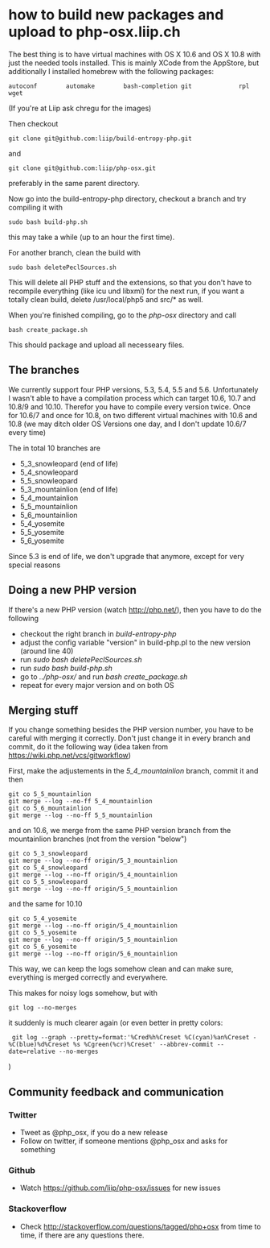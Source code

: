 # how to build new packages and upload to php-osx.liip.ch

The best thing is to have virtual machines with OS X 10.6 and OS X 10.8 with just the needed tools installed. This is mainly XCode from the AppStore, but additionally I installed homebrew with the following packages:

    autoconf        automake        bash-completion git             rpl             wget

(If you're at Liip ask chregu for the images)

Then checkout

    git clone git@github.com:liip/build-entropy-php.git
and

    git clone git@github.com:liip/php-osx.git

preferably in the same parent directory.

Now go into the build-entropy-php directory, checkout a branch and try compiling it with

    sudo bash build-php.sh

this may take a while (up to an hour the first time).

For another branch, clean the build with

    sudo bash deletePeclSources.sh

This will delete all PHP stuff and the extensions, so that you don't have to recompile everything (like icu und libxml) for the next run, if you want a totally clean build, delete /usr/local/php5 and src/* as well.

When you're finished compiling, go to the _php-osx_ directory and call

    bash create_package.sh

This should package and upload all necesseary files.

## The branches

We currently support four PHP versions, 5.3, 5.4, 5.5 and 5.6.  Unfortunately I wasn't able to have a compilation process which can target 10.6, 10.7 and 10.8/9 and 10.10. Therefor you have to compile every version twice. Once for 10.6/7 and once for 10.8, on two different virtual machines with 10.6 and 10.8 (we may ditch older OS Versions one day, and I don't update 10.6/7 every time)

The in total 10 branches are

* 5_3_snowleopard (end of life)
* 5_4_snowleopard
* 5_5_snowleopard
* 5_3_mountainlion (end of life)
* 5_4_mountainlion
* 5_5_mountainlion
* 5_6_mountainlion
* 5_4_yosemite
* 5_5_yosemite
* 5_6_yosemite

Since 5.3 is end of life, we don't upgrade that anymore, except for very special reasons

## Doing a new PHP version

If there's a new PHP version (watch http://php.net/), then you have to do the following

* checkout the right branch in _build-entropy-php_
* adjust the config variable "version" in build-php.pl to the new version (around line 40)
* run _sudo bash deletePeclSources.sh_
* run _sudo bash build-php.sh_
* go to _../php-osx/_ and run _bash create_package.sh_
* repeat for every major version and on both OS

## Merging stuff

If you change something besides the PHP version number, you have to be careful with merging it correctly. Don't just change it in every branch and commit, do it the following way (idea taken from https://wiki.php.net/vcs/gitworkflow)

First, make the adjustements in the _5_4_mountainlion_ branch, commit it and then

    git co 5_5_mountainlion
    git merge --log --no-ff 5_4_mountainlion
    git co 5_6_mountainlion
    git merge --log --no-ff 5_5_mountainlion

and on 10.6, we merge from the same PHP version branch from the mountainlion branches (not from the version "below")

    git co 5_3_snowleopard
    git merge --log --no-ff origin/5_3_mountainlion
    git co 5_4_snowleopard
    git merge --log --no-ff origin/5_4_mountainlion
    git co 5_5_snowleopard
    git merge --log --no-ff origin/5_5_mountainlion

and the same for 10.10

    git co 5_4_yosemite
    git merge --log --no-ff origin/5_4_mountainlion
    git co 5_5_yosemite
    git merge --log --no-ff origin/5_5_mountainlion
    git co 5_6_yosemite
    git merge --log --no-ff origin/5_6_mountainlion


This way, we can keep the logs somehow clean and can make sure, everything is merged correctly and everywhere.

This makes for noisy logs somehow, but with

    git log --no-merges

it suddenly is much clearer again (or even better in pretty colors:

     git log --graph --pretty=format:'%Cred%h%Creset %C(cyan)%an%Creset -%C(blue)%d%Creset %s %Cgreen(%cr)%Creset' --abbrev-commit --date=relative --no-merges

)


## Community feedback and communication

### Twitter

* Tweet as @php_osx, if you do a new release
* Follow on twitter, if someone mentions @php_osx and asks for something

### Github

* Watch https://github.com/liip/php-osx/issues for new issues

### Stackoverflow

* Check http://stackoverflow.com/questions/tagged/php+osx from time to time, if there are any questions there.



